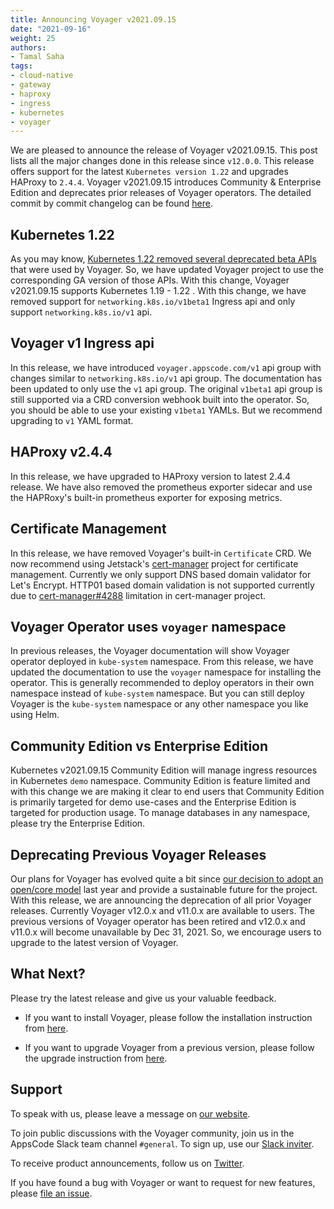 ```yaml
---
title: Announcing Voyager v2021.09.15
date: "2021-09-16"
weight: 25
authors:
- Tamal Saha
tags:
- cloud-native
- gateway
- haproxy
- ingress
- kubernetes
- voyager
---
```


We are pleased to announce the release of Voyager v2021.09.15. This post lists all the major changes done in this release since `v12.0.0`. This release offers support for the latest `Kubernetes version 1.22` and upgrades HAProxy to `2.4.4`. Voyager v2021.09.15 introduces Community & Enterprise Edition and deprecates prior releases of Voyager operators. The detailed commit by commit changelog can be found [here](https://github.com/voyagermesh/CHANGELOG/blob/master/releases/v2021.09.15/README.md).

## **Kubernetes 1.22**

As you may know, [Kubernetes 1.22 removed several deprecated beta APIs](https://kubernetes.io/blog/2021/07/14/upcoming-changes-in-kubernetes-1-22/) that were used by Voyager. So, we have updated Voyager project to use the corresponding GA version of those APIs. With this change, Voyager v2021.09.15 supports Kubernetes 1.19 - 1.22 . With this change, we have removed support for `networking.k8s.io/v1beta1` Ingress api and only support `networking.k8s.io/v1` api.

## **Voyager v1 Ingress api**

In this release, we have introduced `voyager.appscode.com/v1` api group with changes similar to `networking.k8s.io/v1` api group. The documentation has been updated to only use the `v1` api group. The original `v1beta1` api group is still supported via a CRD conversion webhook built into the operator. So, you should be able to use your existing `v1beta1` YAMLs. But we recommend upgrading to `v1` YAML format.

## **HAProxy v2.4.4**

In this release, we have upgraded to HAProxy version to latest 2.4.4 release. We have also removed the prometheus exporter sidecar and use the HAPRoxy's built-in prometheus exporter for exposing metrics.

## **Certificate Management**

In this release, we have removed Voyager's built-in `Certificate` CRD. We now recommend using Jetstack's [cert-manager](https://cert-manager.io/) project for certificate management. Currently we only support DNS based domain validator for Let's Encrypt. HTTP01 based domain validation is not supported currently due to [cert-manager#4288](https://github.com/jetstack/cert-manager/issues/4288) limitation in cert-manager project.

## Voyager Operator uses `voyager` namespace

In previous releases, the Voyager documentation will show Voyager operator deployed in `kube-system` namespace. From this release, we have updated the documentation to use the `voyager` namespace for installing the operator. This is generally recommended to deploy operators in their own namespace instead of `kube-system` namespace. But you can still deploy Voyager is the `kube-system` namespace or any other namespace you like using Helm.

## Community Edition vs Enterprise Edition

Kubernetes v2021.09.15 Community Edition will manage ingress resources in Kubernetes `demo` namespace. Community Edition is feature limited and with this change we are making it clear to end users that Community Edition is primarily targeted for demo use-cases and the Enterprise Edition is targeted for production usage. To manage databases in any namespace, please try the Enterprise Edition.

## Deprecating Previous Voyager Releases

Our plans for Voyager has evolved quite a bit since [our decision to adopt an open/core model](https://appscode.com/blog/post/relicensing/) last year and provide a sustainable future for the project. With this release, we are announcing the deprecation of all prior Voyager releases. Currently Voyager v12.0.x and v11.0.x are available to users. The previous versions of Voyager operator has been retired and v12.0.x and v11.0.x will become unavailable by Dec 31, 2021. So, we encourage users to upgrade to the latest version of Voyager.

## What Next?

Please try the latest release and give us your valuable feedback.

* If you want to install Voyager, please follow the installation instruction from [here](https://voyagermesh.com/docs/latest/setup).

* If you want to upgrade Voyager from a previous version, please follow the upgrade instruction from [here](https://voyagermesh.com/docs/latest/setup/upgrade/).

## Support

To speak with us, please leave a message on [our website](https://appscode.com/contact/).

To join public discussions with the Voyager community, join us in the AppsCode Slack team channel `#general`. To sign up, use our [Slack inviter](https://slack.appscode.com/).

To receive product announcements, follow us on [Twitter](https://twitter.com/Voyagermesh).

If you have found a bug with Voyager or want to request for new features, please [file an issue](https://github.com/voyagermesh/project/issues/new).

